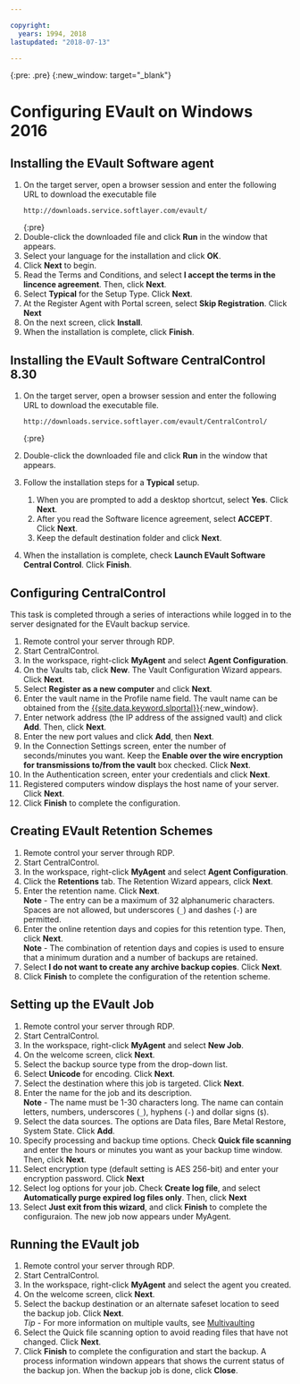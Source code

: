 ```yaml
---

copyright:
  years: 1994, 2018
lastupdated: "2018-07-13"

---
```

{:pre: .pre}
{:new_window: target="_blank"}

# Configuring EVault on Windows 2016

## Installing the EVault Software agent

1. On the target server, open a browser session and enter the following URL to download the executable file
   ```
   http://downloads.service.softlayer.com/evault/
   ```
   {:pre}
2. Double-click the downloaded file and click **Run** in the window that appears.
3. Select your language for the installation and click **OK**.
4. Click **Next** to begin.
5. Read the Terms and Conditions, and select **I accept the terms in the lincence agreement**. Then, click **Next**.
6. Select **Typical** for the Setup Type. Click **Next**.
7. At the Register Agent with Portal screen, select **Skip Registration**. Click **Next**
8. On the next screen, click **Install**.
9. When the installation is complete, click **Finish**.

## Installing the EVault Software CentralControl 8.30

1. On the target server, open a browser session and enter the following URL to download the executable file.

   ```
   http://downloads.service.softlayer.com/evault/CentralControl/
   ```
   {:pre}

2. Double-click the downloaded file and click **Run** in the window that appears.
3. Follow the installation steps for a **Typical** setup.
   1. When you are prompted to add a desktop shortcut, select **Yes**. Click **Next**.
   2. After you read the Software licence agreement, select **ACCEPT**. Click **Next**.
   3. Keep the default destination folder and click **Next**.
4. When the installation is complete, check **Launch EVault Software Central Control**. Click **Finish**.


## Configuring CentralControl

This task is completed through a series of interactions while logged in to the server designated for the EVault backup service.

1. Remote control your server through RDP.
2. Start CentralControl.
3. In the workspace, right-click **MyAgent** and select **Agent Configuration**.
4. On the Vaults tab, click **New**. The Vault Configuration Wizard appears. Click **Next**.
5. Select **Register as a new computer** and click **Next**.
6. Enter the vault name in the Profile name field. The vault name can be obtained from the [{{site.data.keyword.slportal}}](https://control.softlayer.com/){:new_window}.
6. Enter network address (the IP address of the assigned vault) and click **Add**. Then, click **Next**.
7. Enter the new port values and click **Add**, then **Next**.
8. In the Connection Settings screen, enter the number of seconds/minutes you want. Keep the **Enable over the wire encryption for transmissions to/from the vault** box checked. Click **Next**.
9. In the Authentication screen, enter your credentials and click **Next**.
10. Registered computers window displays the host name of your server. Click **Next**.
11.	Click **Finish** to complete the configuration.


## Creating EVault Retention Schemes

1. Remote control your server through RDP.
2. Start CentralControl.
3. In the workspace, right-click **MyAgent** and select **Agent Configuration**.
4. Click the **Retentions** tab. The Retention Wizard appears, click **Next**.
5. Enter the retention name. Click **Next**.<br/>
   **Note** - The entry can be a maximum of 32 alphanumeric characters. Spaces are not allowed, but underscores (`_`) and dashes (`-`) are permitted.
6. Enter the online retention days and copies for this retention type. Then, click **Next**.<br/>
   **Note** - The combination of retention days and copies is used to ensure that a minimum duration and a number of backups are retained.
7. Select **I do not want to create any archive backup copies**. Click **Next**.
8. Click **Finish** to complete the configuration of the retention scheme.


## Setting up the EVault Job

1. Remote control your server through RDP.
2. Start CentralControl.
3. In the workspace, right-click **MyAgent** and select **New Job**. 
4. On the welcome screen, click **Next**.
5. Select the backup source type from the drop-down list.
6. Select **Unicode** for encoding. Click **Next**.
7. Select the destination where this job is targeted. Click **Next**.
8. Enter the name for the job and its description.<br/>
   **Note** - The name must be 1-30 characters long. The name can contain letters, numbers, underscores (`_`), hyphens (`-`) and dollar signs (`$`).
9. Select the data sources. The options are Data files, Bare Metal Restore, System State. Click **Add**.
10. Specify processing and backup time options. Check **Quick file scanning** and enter the hours or minutes you want as your backup time window. Then, click **Next**.
11. Select encryption type (default setting is AES 256-bit) and enter your encryption password. Click **Next**
12. Select log options for your job. Check **Create log file**, and select **Automatically purge expired log files only**. Then, click **Next**
13. Select **Just exit from this wizard**, and click **Finish** to complete the configuraion. The new job now appears under MyAgent.


## Running the EVault job

1. Remote control your server through RDP.
2. Start CentralControl.
3. In the workspace, right-click **MyAgent** and select the agent you created.
4. On the welcome screen, click **Next**.
5. Select the backup destination or an alternate safeset location to seed the backup job. Click **Next**.<br/>
   *Tip* - For more information on multiple vaults, see [Multivaulting](multivaulting.html)
6. Select the Quick file scanning option to avoid reading files that have not changed. Click **Next**.
7. Click **Finish** to complete the configuration and start the backup. A process information windown appears that shows the current status of the backup jon. When the backup job is done, click **Close**.
